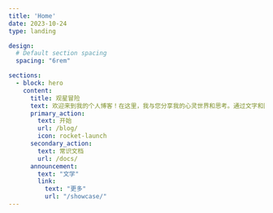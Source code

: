 ```yaml
---
title: 'Home'
date: 2023-10-24
type: landing

design:
  # Default section spacing
  spacing: "6rem"

sections:
  - block: hero
    content:
      title: 观星冒险
      text: 欢迎来到我的个人博客！在这里，我与您分享我的心灵世界和思考。通过文字和图像，我与您分享我对星空的热爱和探索，以及人生的思考和体验。无论您是天文爱好者、哲学追寻者还是寻找灵感的人，我希望我的博客能为您带来一份启发和共鸣。 🎉
      primary_action:
        text: 开始
        url: /blog/
        icon: rocket-launch
      secondary_action:
        text: 常识文档
        url: /docs/
      announcement:
        text: "文学"
        link:
          text: "更多"
          url: "/showcase/"
---
```

